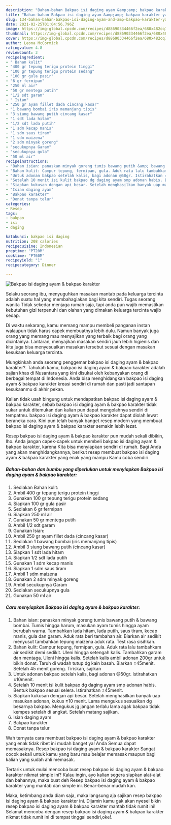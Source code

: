```yaml
---
description: "Bahan-bahan Bakpao isi daging ayam &amp;amp; bakpao karakter yang lezat dan Mudah Dibuat"
title: "Bahan-bahan Bakpao isi daging ayam &amp;amp; bakpao karakter yang lezat dan Mudah Dibuat"
slug: 134-bahan-bahan-bakpao-isi-daging-ayam-and-amp-bakpao-karakter-yang-lezat-dan-mudah-dibuat
date: 2021-02-25T01:04:56.796Z
image: https://img-global.cpcdn.com/recipes/d88690334466f2ea/680x482cq70/bakpao-isi-daging-ayam-bakpao-karakter-foto-resep-utama.jpg
thumbnail: https://img-global.cpcdn.com/recipes/d88690334466f2ea/680x482cq70/bakpao-isi-daging-ayam-bakpao-karakter-foto-resep-utama.jpg
cover: https://img-global.cpcdn.com/recipes/d88690334466f2ea/680x482cq70/bakpao-isi-daging-ayam-bakpao-karakter-foto-resep-utama.jpg
author: Leona McCormick
ratingvalue: 4.8
reviewcount: 3
recipeingredient:
- " Bahan kulit"
- "400 gr tepung terigu protein tinggi"
- "100 gr tepung terigu protein sedang"
- "100 gr gula pasir"
- "6 gr fermipan"
- "250 ml air"
- "50 gr mentega putih"
- "1/2 sdt garam"
- " Isian"
- "250 gr ayam fillet dada cincang kasar"
- "1 bawang bombai iris memanjang tipis"
- "3 siung bawang putih cincang kasar"
- "1 sdt lada hitam"
- "1/2 sdt lada putih"
- "1 sdm kecap manis"
- "1 sdm saus tiram"
- "1 sdm maizena"
- "2 sdm minyak goreng"
- "secukupnya Garam"
- "secukupnya gula"
- "50 ml air"
recipeinstructions:
- "Bahan isian: panaskan minyak goreng tumis bawang putih &amp; bawang bombai. Tumis hingga harum, masukan ayam tumis hingga ayam berubah warna. Tambahkan lada hitam, lada putih, saus tiram, kecap manis, gula dan garam. Aduk rata beri tambahan air. Biarkan air sedikit menyusut tambahkan tepung maizena aduk rata. Test rasa sisihkan."
- "Bahan kulit: Campur tepung, fermipan, gula. Aduk rata lalu tambahkam air sedikit demi sedikit. Uleni hingga setengah kalis. Tambahkan garam dan mentaga. Uleni hingga kalis. Setelah kalis ambil adonan 200gr untuk bikin donat. Taruh di wadah tutup dg kain basah. Biarkan ±45menit. Setelah 45 menit goreng. Tiriskan, sajikan"
- "Untuk adonan bakpao setelah kalis, bagi adonan @50gr. Istirahatkan ±10menit."
- "Setelah 10 menit isi kulit bakpao dg daging ayam smp adonan habis. Bentuk bakpao sesuai selera. Istirahatkan ±45menit."
- "Siapkan kukusan dengan api besar. Setelah menghasilkan banyak uap masukan adonan, kukus ±10 menit. Lama mengukus sesuaikan dg besarnya bakpao. Mengukus jg jangan terlalu lama agak bakpao tidak kempes setelah di angkat. Setelah matang sajikan."
- "Isian daging ayam"
- "Bakpao karakter"
- "Donat tanpa telur"
categories:
- Resep
tags:
- bakpao
- isi
- daging

katakunci: bakpao isi daging 
nutrition: 208 calories
recipecuisine: Indonesian
preptime: "PT20M"
cooktime: "PT60M"
recipeyield: "1"
recipecategory: Dinner

---
```



![Bakpao isi daging ayam &amp; bakpao karakter](https://img-global.cpcdn.com/recipes/d88690334466f2ea/680x482cq70/bakpao-isi-daging-ayam-bakpao-karakter-foto-resep-utama.jpg)

Selaku seorang ibu, menyuguhkan masakan mantab pada keluarga tercinta adalah suatu hal yang membahagiakan bagi kita sendiri. Tugas seorang  wanita Tidak sekedar menjaga rumah saja, tapi anda pun wajib memastikan kebutuhan gizi terpenuhi dan olahan yang dimakan keluarga tercinta wajib sedap.

Di waktu  sekarang, kamu memang mampu membeli panganan instan walaupun tidak harus capek membuatnya lebih dulu. Namun banyak juga orang yang memang mau menyajikan yang terbaik bagi orang yang dicintainya. Lantaran, menyajikan masakan sendiri jauh lebih higienis dan kita juga bisa menyesuaikan masakan tersebut sesuai dengan masakan kesukaan keluarga tercinta. 



Mungkinkah anda seorang penggemar bakpao isi daging ayam &amp; bakpao karakter?. Tahukah kamu, bakpao isi daging ayam &amp; bakpao karakter adalah sajian khas di Nusantara yang kini disukai oleh kebanyakan orang di berbagai tempat di Indonesia. Anda bisa menghidangkan bakpao isi daging ayam &amp; bakpao karakter kreasi sendiri di rumah dan pasti jadi santapan kesukaanmu di akhir pekan.

Kalian tidak usah bingung untuk mendapatkan bakpao isi daging ayam &amp; bakpao karakter, sebab bakpao isi daging ayam &amp; bakpao karakter tidak sukar untuk ditemukan dan kalian pun dapat mengolahnya sendiri di tempatmu. bakpao isi daging ayam &amp; bakpao karakter dapat diolah lewat beraneka cara. Kini pun telah banyak banget resep modern yang membuat bakpao isi daging ayam &amp; bakpao karakter semakin lebih lezat.

Resep bakpao isi daging ayam &amp; bakpao karakter pun mudah sekali dibikin, lho. Anda jangan capek-capek untuk membeli bakpao isi daging ayam &amp; bakpao karakter, karena Kita bisa menyiapkan sendiri di rumah. Bagi Anda yang akan menghidangkannya, berikut resep membuat bakpao isi daging ayam &amp; bakpao karakter yang enak yang mampu Kamu coba sendiri.

<!--inarticleads1-->

##### Bahan-bahan dan bumbu yang diperlukan untuk menyiapkan Bakpao isi daging ayam &amp; bakpao karakter:

1. Sediakan  Bahan kulit:
1. Ambil 400 gr tepung terigu protein tinggi
1. Gunakan 100 gr tepung terigu protein sedang
1. Siapkan 100 gr gula pasir
1. Sediakan 6 gr fermipan
1. Siapkan 250 ml air
1. Gunakan 50 gr mentega putih
1. Ambil 1/2 sdt garam
1. Gunakan  Isian:
1. Ambil 250 gr ayam fillet dada (cincang kasar)
1. Sediakan 1 bawang bombai (iris memanjang tipis)
1. Ambil 3 siung bawang putih (cincang kasar)
1. Siapkan 1 sdt lada hitam
1. Siapkan 1/2 sdt lada putih
1. Gunakan 1 sdm kecap manis
1. Siapkan 1 sdm saus tiram
1. Ambil 1 sdm maizena
1. Gunakan 2 sdm minyak goreng
1. Ambil secukupnya Garam
1. Sediakan secukupnya gula
1. Gunakan 50 ml air




<!--inarticleads2-->

##### Cara menyiapkan Bakpao isi daging ayam &amp; bakpao karakter:

1. Bahan isian: panaskan minyak goreng tumis bawang putih &amp; bawang bombai. Tumis hingga harum, masukan ayam tumis hingga ayam berubah warna. Tambahkan lada hitam, lada putih, saus tiram, kecap manis, gula dan garam. Aduk rata beri tambahan air. Biarkan air sedikit menyusut tambahkan tepung maizena aduk rata. Test rasa sisihkan.
1. Bahan kulit: Campur tepung, fermipan, gula. Aduk rata lalu tambahkam air sedikit demi sedikit. Uleni hingga setengah kalis. Tambahkan garam dan mentaga. Uleni hingga kalis. Setelah kalis ambil adonan 200gr untuk bikin donat. Taruh di wadah tutup dg kain basah. Biarkan ±45menit. Setelah 45 menit goreng. Tiriskan, sajikan
1. Untuk adonan bakpao setelah kalis, bagi adonan @50gr. Istirahatkan ±10menit.
1. Setelah 10 menit isi kulit bakpao dg daging ayam smp adonan habis. Bentuk bakpao sesuai selera. Istirahatkan ±45menit.
1. Siapkan kukusan dengan api besar. Setelah menghasilkan banyak uap masukan adonan, kukus ±10 menit. Lama mengukus sesuaikan dg besarnya bakpao. Mengukus jg jangan terlalu lama agak bakpao tidak kempes setelah di angkat. Setelah matang sajikan.
1. Isian daging ayam
1. Bakpao karakter
1. Donat tanpa telur




Wah ternyata cara membuat bakpao isi daging ayam &amp; bakpao karakter yang enak tidak ribet ini mudah banget ya! Anda Semua dapat memasaknya. Resep bakpao isi daging ayam &amp; bakpao karakter Sangat cocok sekali untuk kamu yang baru mau belajar memasak maupun bagi kalian yang sudah ahli memasak.

Tertarik untuk mulai mencoba buat resep bakpao isi daging ayam &amp; bakpao karakter nikmat simple ini? Kalau ingin, ayo kalian segera siapkan alat-alat dan bahannya, maka buat deh Resep bakpao isi daging ayam &amp; bakpao karakter yang mantab dan simple ini. Benar-benar mudah kan. 

Maka, ketimbang anda diam saja, maka langsung aja sajikan resep bakpao isi daging ayam &amp; bakpao karakter ini. Dijamin kamu gak akan nyesel bikin resep bakpao isi daging ayam &amp; bakpao karakter mantab tidak rumit ini! Selamat mencoba dengan resep bakpao isi daging ayam &amp; bakpao karakter nikmat tidak rumit ini di tempat tinggal sendiri,oke!.

